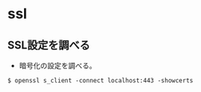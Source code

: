 # ssl

## SSL設定を調べる

- 暗号化の設定を調べる。
```shell
$ openssl s_client -connect localhost:443 -showcerts
```
